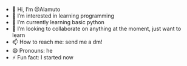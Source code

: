 - 👋 Hi, I’m @Alamuto
- 👀 I’m interested in learning programming
- 🌱 I’m currently learning basic python
- 💞️ I’m looking to collaborate on anything at the moment, just want to learn
- 📫 How to reach me: send me a dm!
- 😄 Pronouns: he
- ⚡ Fun fact: I started now

<!---
Alamuto/Alamuto is a ✨ special ✨ repository because its `README.md` (this file) appears on your GitHub profile.
You can click the Preview link to take a look at your changes.
--->
